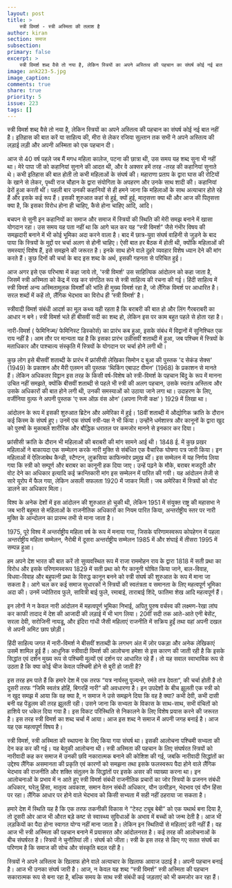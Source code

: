 ```yaml
---
layout: post
title: >
    स्त्री विमर्श - स्त्री अस्मिता की तलाश है
author: kiran
section: समाज
subsection:
primary: false
excerpt: >
    स्त्री विमर्श शब्द वैसे तो नया है, लेकिन स्त्रियों का अपने अस्तित्व की पहचान का संघर्ष कोई नई बात नहीं है। इतिहास की बात करें या साहित्य की, मीरा से लेकर रजिया सुल्तान तक सभी ने अपने अस्तित्व की लड़ाई लड़ी और अपनी अस्मिता को एक पहचान दी।
image: ank223-5.jpg
image_caption: 
comments: true
share: true
priority: 5
issue: 223
tags: []
---
```


स्त्री विमर्श शब्द वैसे तो नया है, लेकिन स्त्रियों का अपने अस्तित्व की पहचान का संघर्ष कोई नई बात नहीं है। इतिहास की बात करें या साहित्य की, मीरा से लेकर रजिया सुल्तान तक सभी ने अपने अस्तित्व की लड़ाई लड़ी और अपनी अस्मिता को एक पहचान दी।

आज से 40 वर्ष पहले जब मैं मगध महिला कालेज, पटना की छात्रा थी, उस समय यह शब्द सुना भी नहीं था। मेरे पापा जी को कहानियां सुनाने की आदत थी, और वे अक्सर हमें तरह -तरह की कहानियां सुनाते थे। कभी इतिहास की बात होती तो कभी महिलाओं के संघर्ष की। महाराणा प्रताप के द्वारा घास की रोटियों के खाने से लेकर, पृथ्वी राज चौहान के द्वारा संयोगिता के अपहरण और उनके साथ शादी की। कहानियां ढेरों हुआ करती थीं। पहली बार उनकी कहानियों से ही हमने जाना कि महिलाओं के साथ अत्याचार होते रहे हैं और इसके कई रूप हैं। इसकी शुरुआत कहां से हुई, क्यों हुई, मातृसत्ता क्या थी और आज की पितृसत्ता क्या है, कि इसका विरोध होना ही चाहिए, कैसे होना चाहिए आदि, आदि। 

बचपन से सुनी इन कहानियों का समाज और समाज में स्त्रियों की स्थिति की मेरी समझ बनाने में खासा योगदान रहा। उस समय यह पता नहीं था कि आगे चल कर यह “स्त्री विमर्श” जैसे गंभीर विषय की समझदारी बनाने में भी कोई भूमिका अदा करने वाला है। बाद में छात्र-युवा संघर्ष वाहिनी से जुडने के बाद पाया कि स्त्रियों के मुद्दों पर चर्चा अलग से होनी चाहिए। ऐसी बात हर बैठक में होती थी, क्योंकि महिलाओं की समस्याएं विशेष हैं, इसे समझने की जरूरत है। इनके साथ होने वाले दुहरे व्यवहार विशेष ध्यान देने की मांग करते हैं। कुछ दिनों की चर्चा के बाद इस शब्द के अर्थ, इसकी गहनता से परिचित हुई।

आज अगर इसे एक परिभाषा में कहा जाये तो, 'स्त्री विमर्श' उस साहित्यिक आंदोलन को कहा जाता है, जिसमें स्त्री अस्मिता को केंद्र में रख कर संगठित रूप से स्त्री साहित्य की रचना की गई। हिंदी साहित्य में स्त्री विमर्श अन्य अस्मितामूलक विमर्शों की भांति ही मुख्य विमर्श रहा है, जो लैंगिक विमर्श पर आधारित है। सरल शब्दों में कहें तो, लैंगिक भेदभाव का विरोध ही ‘स्त्री विमर्श’ है।
 
स्त्रीवादी विमर्श संबंधी आदर्श का मूल कथ्य यही रहता है कि बराबरी की बात हो और लिंग गैरबराबरी का आधार न बने। स्त्री विमर्श भले ही बीसवीं सदी का शब्द हो, लेकिन इस पर काम बहुत पहले से होता रहा है। 

नारी-विमर्श ( फेमिनिज्म/ फेमिनिस्ट डिस्कोर्स) का प्रारंभ कब हुआ, इसके संबंध में विद्वानों में सुनिश्चित एक राय नहीं है। आम तौर पर मान्यता यह है कि  इसका प्रारंभ उन्नीसवीं शताब्दी में हुआ, जब पश्चिम में स्त्रियों के मताधिकार और पाश्चात्य संस्कृति में स्त्रियों के योगदान पर चर्चा होने लगी थी।

कुछ लोग इसे बीसवीं शताब्दी के प्रारंभ में फ्रांसीसी लेखिका  सिमोन द बुआ की पुस्तक 'द सेकंड सेक्स' (1949) के प्रकाशन और  मैरी एलमन की पुस्तक 'थिकिंग एबाउट वीमन' (1968) के प्रकाशन से मानते हैं। लेकिन अधिकतर विद्वान इस तरह के किसी वर्ष-विशेष को स्त्री-विमर्श के पहचान बिंदु के रूप में मानना उचित नहीं समझते, क्योंकि बीसवीं शताब्दी से पहले भी स्त्री की अलग पहचान, उसके स्वतंत्र अस्तित्व और उसके अधिकारों की बात होने लगी थी, उनकी समस्याओं को उठाया जाने लगा था। उदाहरण के लिए, वर्जीनिया वुल्फ ने अपनी पुस्तक 'ए रूम ऑफ़ वंस ओन' (अपना निजी कक्ष' ) 1929 में लिखा था।  

आंदोलन के रूप में इसकी शुरुआत ब्रिटेन और अमेरिका में हुई। 18वीं शताब्दी में औद्योगिक क्रांति के दौरान कई किस्म के संघर्ष हुए। उनमें एक संघर्ष स्त्री-पक्ष ने भी किया। उन्होंने धर्मशास्त्र और कानूनों के द्वारा खुद को पुरुषों के मुकाबले शारीरिक और बौद्धिक धरातल पर कमजोर मानने से इनकार कर दिया।

फ्रांसीसी क्रांति के दौरान भी महिलाओं की बराबरी की मांग सामने आई थी। 1848 ई. में कुछ प्रखर महिलाओं ने बाकायदा एक सम्मेलन करके नारी मुक्ति से संबंधित एक वैचारिक घोषणा पत्र जारी किया। इन महिलाओं में ऐलिजाबेथ कैन्डी, स्टैण्टन, लुक्रसिया काफिनमोर प्रमुख थीं। इस सम्मेलन में यह निर्णय लिया गया कि स्त्री को सम्पूर्ण और बराबर का कानूनी हक दिया जाए। उन्हें पढ़ने के मौके, बराबर मजदूरी और वोट देने का अधिकार इत्यादि कई क्रान्तिकारी मांग इस सम्मेलन में पारित की गयी। यह आंदोलन तेजी से सारे यूरोप में फैल गया, लेकिन असली सफलता 1920 में जाकर मिली। जब अमेरिका में स्त्रियों को वोट डालने का अधिकार मिला।

विश्व के अनेक देशों में इस आंदोलन की शुरुआत हो चुकी थी, लेकिन 1951 में संयुक्त राष्ट्र की महासभा ने जब भारी बहुमत से महिलाओं के राजनीतिक अधिकारों का नियम पारित किया, अन्तर्राष्ट्रीय स्तर पर नारी मुक्ति के आन्दोलन का प्रारम्भ तभी से माना जाता है।

1975, पूरे विश्व में अन्तर्राष्ट्रीय महिला वर्ष के रूप में मनाया गया, जिसके परिणामस्वरूप कोपहेगन में पहला अन्तर्राष्ट्रीय महिला सम्मेलन, नैरोबी में दूसरा अन्तर्राष्ट्रीय सम्मेलन 1985 में और शंघाई में तीसरा 1995 में सम्पन्न हुआ।

हम अपने देश भारत की बात करें तो सुव्यवस्थित रूप में राजा राममोहन राय के द्वारा 1818 में सती प्रथा का विरोध और इसके परिणामस्वरूप 1829 में सती प्रथा को गैर कानूनी घोषित किया जाने, बाल-विवाह, विधवा-विवाह और बहुपत्नी प्रथा के विरुद्ध कानून बनने को स्त्री संघर्ष की शुरुआत के रूप में माना जा सकता है। आगे चल कर कई समाज सुधारकों ने स्त्रियों की स्वतंत्रता व समानता के लिए  महत्वपूर्ण भूमिका अदा की। उनमें ज्योतिराव फुले, सावित्री बाई फुले, रमाबाई, ताराबाई शिंदे, फातिमा शेख आदि महत्वपूर्ण हैं।

इन लोगों ने न केवल नारी आंदोलन में महत्वपूर्ण भूमिका निभाई, अपितु पुरुष वर्चस्व की लक्ष्मण-रेखा लांघ कर काफी तादाद में देश की आजादी की लड़ाई में भी भाग लिया। 20वीं सदी तक आते-आते एनी बेसेंट, सरला देवी, सरोजिनी नायडू, और इंदिरा गांधी जैसी महिलाएं राजनीति में सक्रिय हुईं तथा वहां अपनी दखल से अपनी अमिट छाप छोड़ी।

हिंदी  साहित्य जगत में नारी-विमर्श ने बीसवीं शताब्दी के लगभग अंत में ज़ोर पकड़ा और अनेक लेखिकाएं उसमें शामिल हुई हैं। आधुनिक स्त्रीवादी विमर्श की आलोचना हमेशा से इस कारण की जाती रही है कि इसके सिद्धांत एवं दर्शन मुख्य रूप से पश्चिमी मूल्यों एवं दर्शन पर आधारित रहे हैं। तो यह सवाल स्वाभाविक रूप से उठता है कि क्या कोई चीज केवल पश्चिमी होने से बुरी हो जाती है?

इस तरह हम पाते हैं कि हमारे देश में एक तरफ “यत्र नार्यस्तु पूज्यन्ते, रमंते तत्र देवता“, की चर्चा होती है तो दूसरी तरफ “जिमि स्वतंत्र होहिं,  बिगरहिं नारी” की अवधारणा है।  इन उपदेशों के बीच झूलती एक स्त्री को न खुद समझ में आया कि वह क्या है, न समाज ने उसे समझने दिया कि वह है क्या? कभी देवी, कभी दासी बनी वह पेंडुलम की तरह झूलती रही। उसने जाना कि सभ्यता के विकास के साथ-साथ, सभी वंचितों को हाशिये पर धकेल दिया गया है। इस विकट परिस्थिति से निकालने के लिए विशेष प्रयास करने की जरूरत है। इस तरह  स्त्री विमर्श का शब्द चर्चा में आया। आज इस शब्द ने समाज में अपनी जगह बनाई है। आज यह एक महत्वपूर्ण विषय है। 

स्त्री विमर्श, स्त्री अस्मिता की स्थापना के लिए किया गया संघर्ष था। इसकी आलोचना पश्चिमी सभ्यता की देन कह कर की गई। यह बेतुकी आलोचना थी। स्त्री अस्मिता की पहचान के लिए संघर्षरत स्त्रियों को नारीवादी कह कर समाज में उनकी छवि नकारात्मक बनाने की कोशिश की गई, जबकि नारीवादी सिद्धांतों का उद्देश्य लैंगिक असमानता की प्रकृति एवं कारणों को समझना तथा इसके फलस्वरूप पैदा होने वाले लैंगिक भेदभाव की राजनीति और शक्ति संतुलन के सिद्धांतों पर इसके असर की व्याख्या करना था। इन आलोचनाओं के प्रभाव में न आते हुए स्त्री विमर्श संबंधी राजनीतिक प्रचारों का जोर स्त्रियों के प्रजनन संबंधी अधिकार, घरेलू हिंसा, मातृत्व अवकाश, समान वेतन संबंधी अधिकार, यौन उत्पीड़न, भेदभाव एवं यौन हिंसा पर रहा। लैंगिक आधार पर होने वाले भेदभाव को किसी सभ्यता में सही नहीं ठहराया जा सकता है। 

हमारे देश में स्थिति यह है कि एक तरफ तकनीकी विकास ने “टेस्ट ट्यूब बेबी” को एक यथार्थ बना दिया है, तो दूसरी ओर आज भी औरत बड़े कष्ट से स्वास्थ्य सुविधाओं के अभाव में बच्चों को जन्म देती है। आज भी लड़कियों का पैदा होना स्वागत योग्य नहीं माना जाता है। लेकिन इन स्थितियों से महिलाएं डरी नहीं हैं।  वह आज भी स्त्री अस्मिता की पहचान बनाने में प्रयासरत और आंदोलनरत है। कई तरह की आलोचनाओं के बीच संघर्षरत है। स्त्रियों ने चुनौतियां ली। संघर्ष को जीता। स्त्री के इस तरह से किए गए सतत संघर्ष का परिणाम है कि समाज की सोच और संस्कृति बदल रही है।   

स्त्रियों ने अपने अस्तित्व के खिलाफ होने वाले अत्याचार के खिलाफ आवाज उठाई है। अपनी पहचान बनाई है। आज भी उनका संघर्ष जारी है। आज, न केवल यह शब्द “स्त्री विमर्श” स्त्री अस्मिता की पहचान सकारात्मक रूप से बना रहा है, बल्कि समय के साथ स्त्री संबंधी कई जड़ताएं को भी कमजोर कर रहा हैं। 